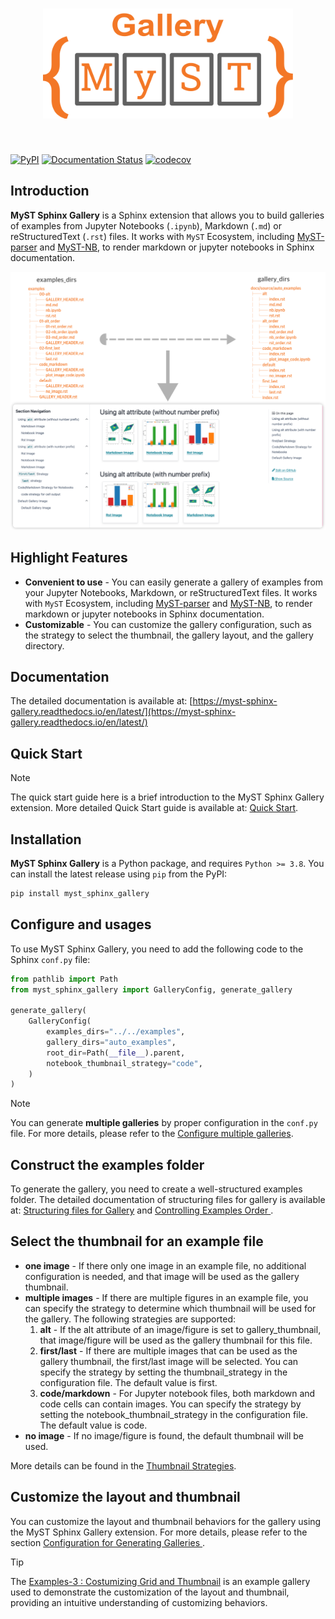 <h1 align="center">
<img src="https://raw.githubusercontent.com/Fanchengyan/myst-sphinx-gallery/main/docs/source/_static/logo/logo.svg" width="400">
</h1><br>

[![PyPI](https://img.shields.io/pypi/v/myst-sphinx-gallery)](https://pypi.org/project/myst-sphinx-gallery/)
[![Documentation Status](https://readthedocs.org/projects/myst-sphinx-gallery/badge/?version=latest)](https://myst-sphinx-gallery.readthedocs.io/en/latest/?badge=latest)
[![codecov](https://codecov.io/gh/Fanchengyan/myst-sphinx-gallery/graph/badge.svg?token=IHXYE1K1G9)](https://codecov.io/gh/Fanchengyan/myst-sphinx-gallery)

## Introduction

**MyST Sphinx Gallery** is a Sphinx extension that allows you to build galleries of examples from Jupyter Notebooks (`.ipynb`), Markdown (`.md`) or reStructuredText (`.rst`) files.  It works with `MyST` Ecosystem, including [MyST-parser](https://myst-parser.readthedocs.io/en/latest/) and [MyST-NB](https://myst-nb.readthedocs.io/en/latest/), to render markdown or jupyter notebooks in Sphinx documentation.

![gallery_example](docs/source/_static/gallery_example.png)

## Highlight Features

- **Convenient to use** - You can easily generate a gallery of examples from
your Jupyter Notebooks, Markdown, or reStructuredText files. It works with `MyST` Ecosystem, including [MyST-parser](https://myst-parser.readthedocs.io/en/latest/) and [MyST-NB](https://myst-nb.readthedocs.io/en/latest/), to render markdown or jupyter notebooks in Sphinx documentation.
- **Customizable** - You can customize the gallery configuration, such as the strategy to select the thumbnail, the gallery layout, and the gallery directory.

## Documentation

The detailed documentation is available at: [https://myst-sphinx-gallery.readthedocs.io/en/latest/](https://myst-sphinx-gallery.readthedocs.io/en/latest/)

## Quick Start

> [!NOTE]
> The quick start guide here is a brief introduction to the MyST Sphinx Gallery extension. More detailed Quick Start guide is available at: [Quick Start](https://myst-sphinx-gallery.readthedocs.io/en/latest/user_guide/quick_start.html).


## Installation

**MyST Sphinx Gallery** is a Python package, and requires `Python >= 3.8`. You can install the latest release using `pip` from the PyPI:

```bash
pip install myst_sphinx_gallery
```

## Configure and usages

To use MyST Sphinx Gallery, you need to add the following code to the Sphinx `conf.py` file:

```python
from pathlib import Path
from myst_sphinx_gallery import GalleryConfig, generate_gallery

generate_gallery(
    GalleryConfig(
        examples_dirs="../../examples",
        gallery_dirs="auto_examples",
        root_dir=Path(__file__).parent,
        notebook_thumbnail_strategy="code",
    )
)
```

>[!NOTE]
> You can generate **multiple galleries** by proper configuration in the `conf.py` file. For more details, please refer to the [Configure multiple galleries](https://myst-sphinx-gallery.readthedocs.io/en/latest/user_guide/multi_galleries.htmll#configure-multiple-galleries).

## Construct the examples folder

To generate the gallery, you need to create a well-structured examples folder. The detailed documentation of structuring files for gallery is available at: [Structuring files for Gallery](https://myst-sphinx-gallery.readthedocs.io/en/latest/user_guide/example_structure.html) and [Controlling Examples Order
](https://myst-sphinx-gallery.readthedocs.io/en/latest/user_guide/order.html).


## Select the thumbnail for an example file

- **one image** - If there only one image in an example file, no additional configuration is needed, and that image will be used as the gallery thumbnail.
- **multiple images** - If there are multiple figures in an example file, you can specify the strategy to determine which thumbnail will be used for the gallery. The following strategies are supported:
  1. **alt** - If the alt attribute of an image/figure is set to gallery_thumbnail, that image/figure will be used as the gallery thumbnail for this file.
  2. **first/last** - If there are multiple images that can be used as the gallery thumbnail, the first/last image will be selected. You can specify the strategy by setting the thumbnail_strategy in the configuration file. The default value is first.
  3. **code/markdown** - For Jupyter notebook files, both markdown and code cells can contain images. You can specify the strategy by setting the notebook_thumbnail_strategy in the configuration file. The default value is code.
- **no image** - If no image/figure is found, the default thumbnail will be used.


More details can be found in the [Thumbnail Strategies](https://myst-sphinx-gallery.readthedocs.io/en/latest/user_guide/thumb.html).

## Customize the layout and thumbnail


You can customize the layout and thumbnail behaviors for the gallery using the MyST Sphinx Gallery extension. For more details, please refer to the section [Configuration for Generating Galleries
](https://myst-sphinx-gallery.readthedocs.io/en/latest/user_guide/custom.html).

> [!TIP]
> The [Examples-3 : Costumizing Grid and Thumbnail](https://myst-sphinx-gallery.readthedocs.io/en/latest/auto_examples3/index.html) is an example gallery used to demonstrate the customization of the layout and thumbnail, providing an intuitive understanding of customizing behaviors.

